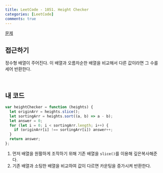 ```yaml
---
title: LeetCode - 1051. Height Checker
categories: [LeetCode]
comments: true
---
```


[문제](https://leetcode.com/problems/height-checker/)

## 접근하기

정수형 배열이 주어진다. 이 배열과 오름차순한 배열을 비교해서 다른 값이라면 그 수를 세어 반환한다.

<br>

## 내 코드

```js
var heightChecker = function (heights) {
  let originArr = heights.slice();
  let sortingArr = heights.sort((a, b) => a - b);
  let answer = 0;
  for (let i = 0; i < sortingArr.length; i++) {
    if (originArr[i] !== sortingArr[i]) answer++;
  }
  return answer;
};
```

1. 먼저 배열을 원활하게 조작하기 위해 기존 배열을 `slice()`를 이용해 깊은복사해준다.
2. 기존 배열과 소팅한 배열을 비교하여 값이 다르면 카운팅을 증가시켜 반환한다.
